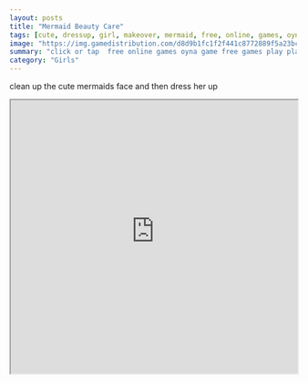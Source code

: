 ```yaml
---
layout: posts
title: "Mermaid Beauty Care"
tags: [cute, dressup, girl, makeover, mermaid, free, online, games, oyna, game, free, games, play, play, games]
image: "https://img.gamedistribution.com/d8d9b1fc1f2f441c8772889f5a23bc5c.jpg"
summary: "click or tap  free online games oyna game free games play play games"
category: "Girls"
---
```


clean up the cute mermaids face and then dress her up

<iframe width="100%" height="480px;" src="https://html5.gamedistribution.com/d8d9b1fc1f2f441c8772889f5a23bc5c/"></iframe>